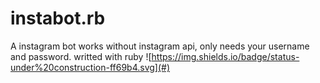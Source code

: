 # instabot.rb
A instagram bot works without instagram api, only needs your username and password. writted with ruby
![https://img.shields.io/badge/status-under%20construction-ff69b4.svg](#)
